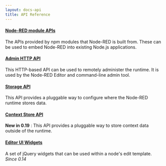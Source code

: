 ```yaml
---
layout: docs-api
title: API Reference
---
```


#### [Node-RED module APIs](modules)

The APIs provided by npm modules that Node-RED is built from. These can be used
to embed Node-RED into existing Node.js applications.

#### [Admin HTTP API](admin)

This HTTP-based API can be used to remotely administer the runtime. It is used
by the Node-RED Editor and command-line admin tool.

#### [Storage API](storage)

This API provides a pluggable way to configure where the Node-RED runtime stores
data.

#### [Context Store API](context)

**New in 0.19** : This API provides a pluggable way to store context data outside of the runtime.

#### [Editor UI Widgets](ui)

A set of jQuery widgets that can be used within a node's edit template. _Since 0.14_
